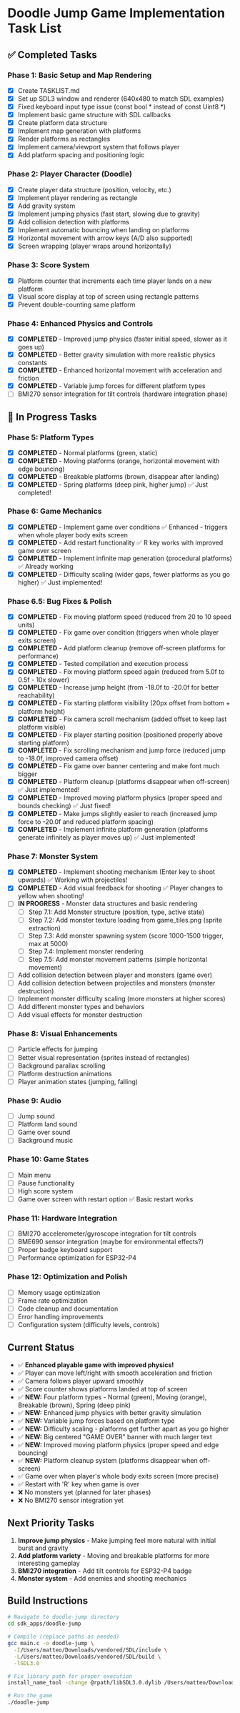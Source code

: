 # Doodle Jump Game Implementation Task List

## ✅ Completed Tasks

### Phase 1: Basic Setup and Map Rendering
- [x] Create TASKLIST.md 
- [x] Set up SDL3 window and renderer (640x480 to match SDL examples)
- [x] Fixed keyboard input type issue (const bool * instead of const Uint8 *)
- [x] Implement basic game structure with SDL callbacks
- [x] Create platform data structure
- [x] Implement map generation with platforms
- [x] Render platforms as rectangles
- [x] Implement camera/viewport system that follows player
- [x] Add platform spacing and positioning logic

### Phase 2: Player Character (Doodle)
- [x] Create player data structure (position, velocity, etc.)
- [x] Implement player rendering as rectangle
- [x] Add gravity system
- [x] Implement jumping physics (fast start, slowing due to gravity)
- [x] Add collision detection with platforms
- [x] Implement automatic bouncing when landing on platforms
- [x] Horizontal movement with arrow keys (A/D also supported)
- [x] Screen wrapping (player wraps around horizontally)

### Phase 3: Score System
- [x] Platform counter that increments each time player lands on a new platform
- [x] Visual score display at top of screen using rectangle patterns
- [x] Prevent double-counting same platform

### Phase 4: Enhanced Physics and Controls
- [x] **COMPLETED** - Improved jump physics (faster initial speed, slower as it goes up)
- [x] **COMPLETED** - Better gravity simulation with more realistic physics constants
- [x] **COMPLETED** - Enhanced horizontal movement with acceleration and friction
- [x] **COMPLETED** - Variable jump forces for different platform types
- [ ] BMI270 sensor integration for tilt controls (hardware integration phase)

## 🔄 In Progress Tasks

### Phase 5: Platform Types
- [x] **COMPLETED** - Normal platforms (green, static)
- [x] **COMPLETED** - Moving platforms (orange, horizontal movement with edge bouncing)
- [x] **COMPLETED** - Breakable platforms (brown, disappear after landing)
- [x] **COMPLETED** - Spring platforms (deep pink, higher jump) ✅ Just completed!

### Phase 6: Game Mechanics
- [x] **COMPLETED** - Implement game over conditions ✅ Enhanced - triggers when whole player body exits screen
- [x] **COMPLETED** - Add restart functionality ✅ R key works with improved game over screen
- [x] **COMPLETED** - Implement infinite map generation (procedural platforms) ✅ Already working
- [x] **COMPLETED** - Difficulty scaling (wider gaps, fewer platforms as you go higher) ✅ Just implemented!

### Phase 6.5: Bug Fixes & Polish
- [x] **COMPLETED** - Fix moving platform speed (reduced from 20 to 10 speed units)
- [x] **COMPLETED** - Fix game over condition (triggers when whole player exits screen)
- [x] **COMPLETED** - Add platform cleanup (remove off-screen platforms for performance)
- [x] **COMPLETED** - Tested compilation and execution process
- [x] **COMPLETED** - Fix moving platform speed again (reduced from 5.0f to 0.5f - 10x slower)
- [x] **COMPLETED** - Increase jump height (from -18.0f to -20.0f for better reachability)
- [x] **COMPLETED** - Fix starting platform visibility (20px offset from bottom + platform height)
- [x] **COMPLETED** - Fix camera scroll mechanism (added offset to keep last platform visible)
- [x] **COMPLETED** - Fix player starting position (positioned properly above starting platform)
- [x] **COMPLETED** - Fix scrolling mechanism and jump force (reduced jump to -18.0f, improved camera offset)
- [x] **COMPLETED** - Fix game over banner centering and make font much bigger
- [x] **COMPLETED** - Platform cleanup (platforms disappear when off-screen) ✅ Just implemented!
- [x] **COMPLETED** - Improved moving platform physics (proper speed and bounds checking) ✅ Just fixed!
- [x] **COMPLETED** - Make jumps slightly easier to reach (increased jump force to -20.0f and reduced platform spacing)
- [x] **COMPLETED** - Implement infinite platform generation (platforms generate infinitely as player moves up) ✅ Just implemented!

### Phase 7: Monster System
- [x] **COMPLETED** - Implement shooting mechanism (Enter key to shoot upwards) ✅ Working with projectiles!
- [x] **COMPLETED** - Add visual feedback for shooting ✅ Player changes to yellow when shooting!
- [ ] **IN PROGRESS** - Monster data structures and basic rendering
  - [ ] Step 7.1: Add Monster structure (position, type, active state)
  - [ ] Step 7.2: Add monster texture loading from game_tiles.png (sprite extraction)
  - [ ] Step 7.3: Add monster spawning system (score 1000-1500 trigger, max at 5000)
  - [ ] Step 7.4: Implement monster rendering
  - [ ] Step 7.5: Add monster movement patterns (simple horizontal movement)
- [ ] Add collision detection between player and monsters (game over)
- [ ] Add collision detection between projectiles and monsters (monster destruction)
- [ ] Implement monster difficulty scaling (more monsters at higher scores)
- [ ] Add different monster types and behaviors
- [ ] Add visual effects for monster destruction

### Phase 8: Visual Enhancements
- [ ] Particle effects for jumping
- [ ] Better visual representation (sprites instead of rectangles)
- [ ] Background parallax scrolling
- [ ] Platform destruction animations
- [ ] Player animation states (jumping, falling)

### Phase 9: Audio
- [ ] Jump sound
- [ ] Platform land sound
- [ ] Game over sound
- [ ] Background music

### Phase 10: Game States
- [ ] Main menu
- [ ] Pause functionality
- [ ] High score system
- [ ] Game over screen with restart option ✅ Basic restart works

### Phase 11: Hardware Integration
- [ ] BMI270 accelerometer/gyroscope integration for tilt controls
- [ ] BME690 sensor integration (maybe for environmental effects?)
- [ ] Proper badge keyboard support
- [ ] Performance optimization for ESP32-P4

### Phase 12: Optimization and Polish
- [ ] Memory usage optimization
- [ ] Frame rate optimization
- [ ] Code cleanup and documentation
- [ ] Error handling improvements
- [ ] Configuration system (difficulty levels, controls)

## Current Status
- ✅ **Enhanced playable game with improved physics!**
- ✅ Player can move left/right with smooth acceleration and friction
- ✅ Camera follows player upward smoothly
- ✅ Score counter shows platforms landed at top of screen
- ✅ **NEW:** Four platform types - Normal (green), Moving (orange), Breakable (brown), Spring (deep pink)
- ✅ **NEW:** Enhanced jump physics with better gravity simulation
- ✅ **NEW:** Variable jump forces based on platform type
- ✅ **NEW:** Difficulty scaling - platforms get further apart as you go higher
- ✅ **NEW:** Big centered "GAME OVER" banner with much larger text
- ✅ **NEW:** Improved moving platform physics (proper speed and edge bouncing)
- ✅ **NEW:** Platform cleanup system (platforms disappear when off-screen)
- ✅ Game over when player's whole body exits screen (more precise)
- ✅ Restart with 'R' key when game is over
- ❌ No monsters yet (planned for later phases)
- ❌ No BMI270 sensor integration yet

## Next Priority Tasks
1. **Improve jump physics** - Make jumping feel more natural with initial burst and gravity
2. **Add platform variety** - Moving and breakable platforms for more interesting gameplay
3. **BMI270 integration** - Add tilt controls for ESP32-P4 badge
4. **Monster system** - Add enemies and shooting mechanics

## Build Instructions
```bash
# Navigate to doodle-jump directory
cd sdk_apps/doodle-jump

# Compile (replace paths as needed)
gcc main.c -o doodle-jump \
  -I/Users/matteo/Downloads/vendored/SDL/include \
  -L/Users/matteo/Downloads/vendored/SDL/build \
  -lSDL3.0

# Fix library path for proper execution
install_name_tool -change @rpath/libSDL3.0.dylib /Users/matteo/Downloads/vendored/SDL/build/libSDL3.0.dylib doodle-jump

# Run the game
./doodle-jump
```
